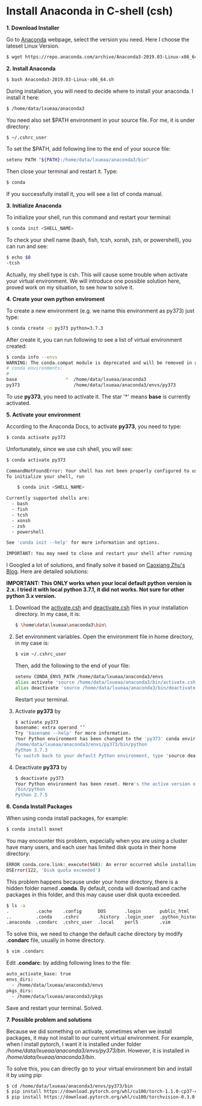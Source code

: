 # Install Anaconda in C-shell (csh)

**1. Download Installer**

Go to [Anaconda](https://www.anaconda.com/distribution/) webpage, select the version you need. Here I choose the lateset Linux Version.

```bash
$ wget https://repo.anaconda.com/archive/Anaconda3-2019.03-Linux-x86_64.sh
```

**2. Install Anaconda**

```bash
$ bash Anaconda3-2019.03-Linux-x86_64.sh
```

During installation, you will need to decide where to install your anaconda. I install it here:

```bash
$ /home/data/lxueaa/anaconda3
```

You need also set $PATH environment in your source file. For me, it is under directory:

```bash
$ ~/.cshrc_user
```

To set the $PATH, add following line to the end of your source file:

```bash
setenv PATH "${PATH}:/home/data/lxueaa/anaconda3/bin"
```

Then close your terminal and restart it. Type:

```bash
$ conda
```

If you successfully install it, you will see a list of conda manual.

**3. Initialize Anaconda**

To initialize your shell, run this command and restart your terminal:

```bash
$ conda init <SHELL_NAME>
```

To check your shell name (bash, fish, tcsh, xonsh, zsh, or powershell), you can run and see:

```bash
$ echo $0
-tcsh
```

Actually, my shell type is csh. This will cause some trouble when activate your virtual environment. We will introduce one possible solution here, proved work on my situation, to see how to solve it.

**4. Create your own python enviroment**

 To create a new environment (e.g. we name this environment as py373)  just type:

```bash
$ conda create -n py373 python=3.7.3
```

After create it, you can run following to see a list of virtual environment created:

```bash
$ conda info --envs
WARNING: The conda.compat module is deprecated and will be removed in a future release.
# conda environments:
#
base                  *  /home/data/lxueaa/anaconda3
py373                    /home/data/lxueaa/anaconda3/envs/py373
```

To use **py373**, you need to activate it. The star '*' means **base** is currently activated.

**5. Activate your environment**

According to the Anaconda Docs, to activate **py373**, you need to type:

```bash
$ conda activate py373
```

Unfortunately, since we use csh shell, you will see:

```bash
$ conda activate py373

CommandNotFoundError: Your shell has not been properly configured to use 'conda activate'.
To initialize your shell, run

    $ conda init <SHELL_NAME>

Currently supported shells are:
  - bash
  - fish
  - tcsh
  - xonsh
  - zsh
  - powershell

See 'conda init --help' for more information and options.

IMPORTANT: You may need to close and restart your shell after running 'conda init'.
```

I Googled a lot of solutions, and finally solve it based on [Caoxiang Zhu's Blog](https://zhucaoxiang.github.io/2019/02/20/Use-Conda-Activate-in-C-Shell.html). Here are detailed solutions:

**IMPORTANT: This ONLY works when your local default python version is 2.x. I tried it with local python 3.7.1, it did not works. Not sure for other python 3.x version.**

1. Download the [activate.csh]() and [deactivate.csh]() files in your installation directory. In my case, it is:

   ```bash
   $ \home\data\lxueaa\anaconda3\bin\
   ```

2. Set environment variables. Open the environment file in home directory, in my case is:

   ```bash
   $ vim ~/.cshrc_user
   ```

   Then, add the following to the end of your file:

   ```bash
   setenv CONDA_ENVS_PATH /home/data/lxueaa/anaconda3/envs
   alias activate 'source /home/data/lxueaa/anaconda3/bin/activate.csh'
   alias deactivate 'source /home/data/lxueaa/anaconda3/bin/deactivate.csh'
   ```

   Restart your terminal.

3. Activate **py373** by

   ```bash
   $ activate py373
   basename: extra operand ‘’
   Try 'basename --help' for more information.
   Your Python environment has been changed to the 'py373' conda environment. Here's the active version of Python:
   /home/data/lxueaa/anaconda3/envs/py373/bin/python
   Python 3.7.3
   To switch back to your default Python environment, type 'source deactivate.csh'
   ```

4. Deactivate **py373** by

   ```bash
   $ deactivate py373
   Your Python environment has been reset. Here's the active version of Python:
   /bin/python
   Python 2.7.5
   ```

**6. Conda Install Packages**

When using conda install packages, for example:

```bash
$ conda install mxnet 
```

You may encounter this problem, expecially when you are using a cluster have many users, and each user has limited disk quota in their home directory:

```bash
ERROR conda.core.link:_execute(568): An error occurred while installing package 'None'.
OSError(122, 'Disk quota exceeded')
```

This problem happens because under your home directory, there is a hidden folder named **.conda**. By default, conda will download and cache packages in this folder, and this may cause user disk quota exceeded. 

```bash
$ ls -a
.          .cache    .config      DOS       .login       public_html      .viminfo
..         .conda    .cshrc       .history  .login_user  .python_history  .Xauthority
.anaconda  .condarc  .cshrc_user  .local    perl5        .vim
```

To solve this, we need to change the default cache directory by modify **.condarc** file, usually in home directory. 

```bash
$ vim .condarc
```

Edit **.condarc**: by adding following lines to the file:

```bash
auto_activate_base: true                                                              
envs_dirs:
  - /home/data/lxueaa/anaconda3/envs
pkgs_dirs:
  - /home/data/lxueaa/anaconda3/pkgs
```

Save and restart your terminal. Solved.

**7. Possible problem and solutions**

Because we did something on activate, sometimes when we install packages, it may not install to our current virtual environment. For example, when I install pytorch, I want it is installed under folder */home/data/lxueaa/anaconda3/envs/py373/bin*. However, it is installed in */home/data/lxueaa/anaconda3/bin*.

To solve this, you can directly go to your virtual environment bin and install it by using pip:

```bash
$ cd /home/data/lxueaa/anaconda3/envs/py373/bin
$ pip install https://download.pytorch.org/whl/cu100/torch-1.1.0-cp37-cp37m-linux_x86_64.whl
$ pip install https://download.pytorch.org/whl/cu100/torchvision-0.3.0-cp37-cp37m-linux_x86_64.whl
```

